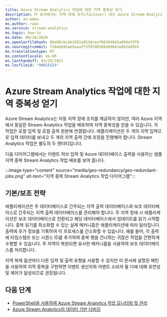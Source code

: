```yaml
---
title: Azure Stream Analytics 작업에 대한 지역 중복성 얻기
description: 이 문서에서는 지역 장애 조치(failover) 대신 Azure Stream Analytics 작업의 지역 중복성을 구현하는 방법을 설명합니다.
author: an-emma
ms.author: raan
ms.service: stream-analytics
ms.topic: how-to
ms.date: 08/26/2020
ms.openlocfilehash: 86a90cbcbb3381e853dcea766364642a89dafd7b
ms.sourcegitcommit: f28ebb95ae9aaaff3f87d8388a09b41e0b3445b5
ms.translationtype: HT
ms.contentlocale: ko-KR
ms.lasthandoff: 03/29/2021
ms.locfileid: "98015524"
---
```

# <a name="achieve-geo-redundancy-for-azure-stream-analytics-jobs"></a>Azure Stream Analytics 작업에 대한 지역 중복성 얻기

Azure Stream Analytics는 자동 지역 장애 조치를 제공하지 않지만, 여러 Azure 지역에서 동일한 Stream Analytics 작업을 배포하여 지역 중복성을 얻을 수 있습니다. 각 작업은 로컬 입력 및 로컬 출력 원본에 연결됩니다. 애플리케이션은 두 개의 지역 입력으로 입력 데이터를 보내고 두 개의 지역 출력 간에 조정을 진행해야 합니다. Stream Analytics 작업은 별도의 두 엔터티입니다.

다음 다이어그램에서는 이벤트 허브 입력 및 Azure 데이터베이스 출력을 사용하는 샘플 지역 중복 Stream Analytics 작업 배포를 보여 줍니다.

:::image type="content" source="media/geo-redundancy/geo-redundant-jobs.png" alt-text="지역 중복 Stream Analytics 작업 다이어그램":::

## <a name="primarysecondary-strategy"></a>기본/보조 전략

애플리케이션은 주 데이터베이스로 간주되는 지역 출력 데이터베이스와 보조 데이터베이스로 간주되는 지역 출력 데이터베이스를 관리해야 합니다. 주 지역 장애 시 애플리케이션은 보조 데이터베이스로 전환되고 해당 데이터베이스에서 업데이트를 읽기 시작합니다. 중복 읽기를 최소화할 수 있는 실제 메커니즘은 애플리케이션에 따라 달라집니다.출력에 추가 정보를 기록하여 이 프로세스를 간소화할 수 있습니다. 예를 들어, 각 출력에 타임스탬프 또는 시퀀스 ID를 추가하여 중복 행을 건너뛰는 귀찮은 작업을 간편하게 수행할 수 있습니다. 주 지역이 복원되면 유사한 메커니즘을 사용하여 보조 데이터베이스를 처리합니다.

지역 복제 옵션마다 다른 입력 및 출력 유형을 사용할 수 있지만 이 문서에 설명된 패턴을 사용하여 지역 중복을 구현하면 이벤트 생산자와 이벤트 소비자 둘 다에 대해 유연성 및 제어가 달성되므로 권장됩니다.

## <a name="next-steps"></a>다음 단계

* [PowerShell을 사용하여 Azure Stream Analytics 작업 모니터링 및 관리](stream-analytics-monitor-and-manage-jobs-use-powershell.md)
* [Azure Stream Analytics의 데이터 기반 디버깅](stream-analytics-job-diagram-with-metrics.md)